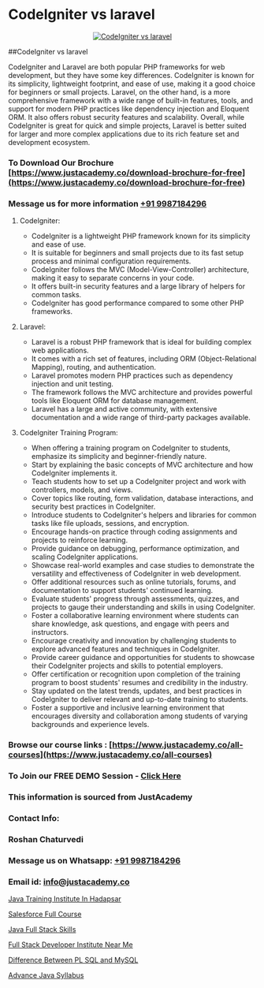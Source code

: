# CodeIgniter vs laravel

<p align="center">
  <a href="https://justacademy.co/storage2/course_image/1676637388_course_image.webp">
    <img src="https://justacademy.co/course-detail/laravel-training" alt="CodeIgniter vs laravel">
  </a>
</p>
##CodeIgniter vs laravel

CodeIgniter and Laravel are both popular PHP frameworks for web development, but they have some key differences. CodeIgniter is known for its simplicity, lightweight footprint, and ease of use, making it a good choice for beginners or small projects. Laravel, on the other hand, is a more comprehensive framework with a wide range of built-in features, tools, and support for modern PHP practices like dependency injection and Eloquent ORM. It also offers robust security features and scalability. Overall, while CodeIgniter is great for quick and simple projects, Laravel is better suited for larger and more complex applications due to its rich feature set and development ecosystem.
### To Download Our Brochure [https://www.justacademy.co/download-brochure-for-free](https://www.justacademy.co/download-brochure-for-free)
### Message us for more information [+91 9987184296](https://api.whatsapp.com/send?phone=919987184296)
1) CodeIgniter:
   - CodeIgniter is a lightweight PHP framework known for its simplicity and ease of use.
   - It is suitable for beginners and small projects due to its fast setup process and minimal configuration requirements.
   - CodeIgniter follows the MVC (Model-View-Controller) architecture, making it easy to separate concerns in your code.
   - It offers built-in security features and a large library of helpers for common tasks.
   - CodeIgniter has good performance compared to some other PHP frameworks.

2) Laravel:
   - Laravel is a robust PHP framework that is ideal for building complex web applications.
   - It comes with a rich set of features, including ORM (Object-Relational Mapping), routing, and authentication.
   - Laravel promotes modern PHP practices such as dependency injection and unit testing.
   - The framework follows the MVC architecture and provides powerful tools like Eloquent ORM for database management.
   - Laravel has a large and active community, with extensive documentation and a wide range of third-party packages available.

3) CodeIgniter Training Program:
   - When offering a training program on CodeIgniter to students, emphasize its simplicity and beginner-friendly nature.
   - Start by explaining the basic concepts of MVC architecture and how CodeIgniter implements it.
   - Teach students how to set up a CodeIgniter project and work with controllers, models, and views.
   - Cover topics like routing, form validation, database interactions, and security best practices in CodeIgniter.
   - Introduce students to CodeIgniter's helpers and libraries for common tasks like file uploads, sessions, and encryption.
   - Encourage hands-on practice through coding assignments and projects to reinforce learning.
   - Provide guidance on debugging, performance optimization, and scaling CodeIgniter applications.
   - Showcase real-world examples and case studies to demonstrate the versatility and effectiveness of CodeIgniter in web development.
   - Offer additional resources such as online tutorials, forums, and documentation to support students' continued learning.
   - Evaluate students' progress through assessments, quizzes, and projects to gauge their understanding and skills in using CodeIgniter.
   - Foster a collaborative learning environment where students can share knowledge, ask questions, and engage with peers and instructors.
   - Encourage creativity and innovation by challenging students to explore advanced features and techniques in CodeIgniter.
   - Provide career guidance and opportunities for students to showcase their CodeIgniter projects and skills to potential employers.
   - Offer certification or recognition upon completion of the training program to boost students' resumes and credibility in the industry.
   - Stay updated on the latest trends, updates, and best practices in CodeIgniter to deliver relevant and up-to-date training to students.
   - Foster a supportive and inclusive learning environment that encourages diversity and collaboration among students of varying backgrounds and experience levels.

### Browse our course links : [https://www.justacademy.co/all-courses](https://www.justacademy.co/all-courses) 
### To Join our FREE DEMO Session - [Click Here](https://www.justacademy.co/register-for-course-demo)


### This information is sourced from JustAcademy
### Contact Info:
### Roshan Chaturvedi
### Message us on Whatsapp: [+91 9987184296](https://api.whatsapp.com/send?phone=919987184296)
### Email id: [info@justacademy.co](mailto:info@justacademy.co)
                
[Java Training Institute In Hadapsar](https://www.linkedin.com/pulse/java-training-institute-hadapsar-justacademy-sunnyvale-ns6de?trackingId=Dk8EhHxCgQE7NxcYNeRIWA%3D%3D&lipi=urn%3Ali%3Apage%3Ad_flagship3_company_admin%3B84%2Br3TF5Sai5zePv40hxgg%3D%3D)

[Salesforce Full Course](https://www.linkedin.com/pulse/salesforce-full-course-justacademy-delhi-74s0c?trackingId=mYHAzMY9btYbkXUZLG%2Fqlw%3D%3D&lipi=urn%3Ali%3Apage%3Ad_flagship3_company_admin%3BhdjIu54YRU6uEj%2BNOpsrpA%3D%3D)

[Java Full Stack Skills](https://medium.com/@akanshapatil/java-full-stack-skills-440ee53ceffc)

[Full Stack Developer Institute Near Me](https://medium.com/@ranepooja/full-stack-developer-institute-near-me-30e3cf50a494)

[Difference Between PL SQL and MySQL](https://justacademyin.github.io/justacademy/difference-between-pl-sql-and-mysql)

[Advance Java Syllabus](https://justacademyin.github.io/justacademy/advance-java-syllabus)

